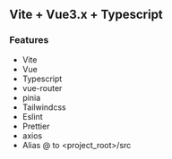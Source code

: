 ## Vite + Vue3.x + Typescript

### Features

-   Vite
-   Vue
-   Typescript
-   vue-router
-   pinia
-   Tailwindcss
-   Eslint
-   Prettier
-   axios
-   Alias @ to <project_root>/src
